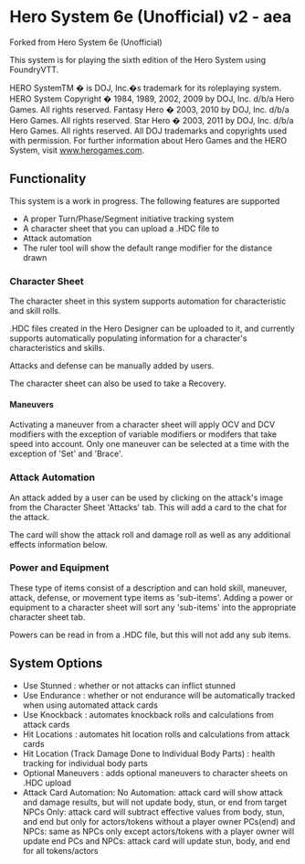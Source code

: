 # Hero System 6e (Unofficial) v2 - aea

Forked from Hero System 6e (Unofficial)

This system is for playing the sixth edition of the Hero System using FoundryVTT.

HERO SystemTM � is DOJ, Inc.�s trademark for its roleplaying system.
HERO System Copyright � 1984, 1989, 2002, 2009 by DOJ, Inc. d/b/a Hero Games. All rights
reserved.
Fantasy Hero � 2003, 2010 by DOJ, Inc. d/b/a Hero Games. All rights reserved.
Star Hero � 2003, 2011 by DOJ, Inc. d/b/a Hero Games. All rights reserved.
All DOJ trademarks and copyrights used with permission.
For further information about Hero Games and the HERO System, visit www.herogames.com.

## Functionality

This system is a work in progress. The following features are supported

* A proper Turn/Phase/Segment initiative tracking system
* A character sheet that you can upload a .HDC file to
* Attack automation
* The ruler tool will show the default range modifier for the distance drawn

### Character Sheet

The character sheet in this system supports automation for characteristic and skill rolls.

.HDC files created in the Hero Designer can be uploaded to it, and currently supports automatically populating information for a character's characteristics and skills.

Attacks and defense can be manually added by users.

The character sheet can also be used to take a Recovery.

#### Maneuvers

Activating a maneuver from a character sheet will apply OCV and DCV modifiers with the exception of variable modifiers or modifers that take speed into account. Only one maneuver can be selected at a time with the exception of 'Set' and 'Brace'.

### Attack Automation

An attack added by a user can be used by clicking on the attack's image from the Character Sheet 'Attacks' tab. This will add a card to the chat for the attack.

The card will show the attack roll and damage roll as well as any additional effects information below.

### Power and Equipment

These type of items consist of a description and can hold skill, maneuver, attack, defense, or movement type items as 'sub-items'. Adding a power or equipment to a character sheet will sort any 'sub-items' into the appropriate character sheet tab.

Powers can be read in from a .HDC file, but this will not add any sub items.

## System Options
- Use Stunned : whether or not attacks can inflict stunned
- Use Endurance : whether or not endurance will be automatically tracked when using automated attack cards
- Use Knockback : automates knockback rolls and calculations from attack cards
- Hit Locations : automates hit location rolls and calculations from attack cards
- Hit Location (Track Damage Done to Individual Body Parts) : health tracking for individual body parts
- Optional Maneuvers : adds optional maneuvers to character sheets on .HDC upload
- Attack Card Automation:
    No Automation: attack card will show attack and damage results, but will not update body, stun, or end from target
    NPCs Only: attack card will subtract effective values from body, stun, and end but only for actors/tokens without a player owner
    PCs(end) and NPCs: same as NPCs only except actors/tokens with a player owner will update end
    PCs and NPCs: attack card will update stun, body, and end for all tokens/actors 